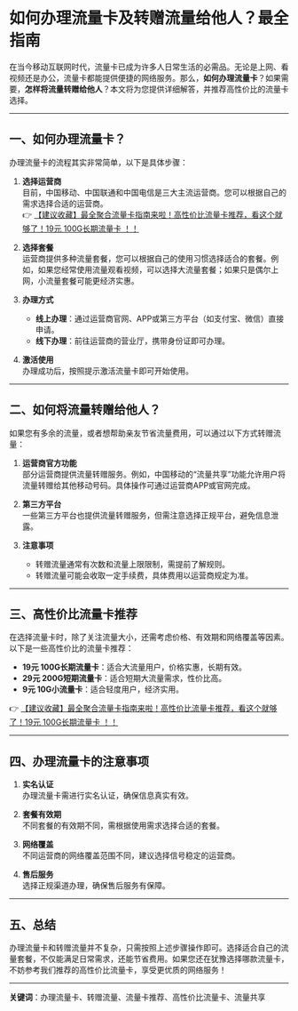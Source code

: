 # 如何办理流量卡及转赠流量给他人？最全指南

在当今移动互联网时代，流量卡已成为许多人日常生活的必需品。无论是上网、看视频还是办公，流量卡都能提供便捷的网络服务。那么，**如何办理流量卡**？如果需要，**怎样将流量转赠给他人**？本文将为您提供详细解答，并推荐高性价比的流量卡选择。

---

## 一、如何办理流量卡？

办理流量卡的流程其实非常简单，以下是具体步骤：

1. **选择运营商**  
   目前，中国移动、中国联通和中国电信是三大主流运营商。您可以根据自己的需求选择合适的运营商。  
   👉 [【建议收藏】最全聚合流量卡指南来啦！高性价比流量卡推荐，看这个就够了！19元 100G长期流量卡 ！！](https://bit.ly/Liuliangka)

2. **选择套餐**  
   运营商提供多种流量套餐，您可以根据自己的使用习惯选择适合的套餐。例如，如果您经常使用流量观看视频，可以选择大流量套餐；如果只是偶尔上网，小流量套餐可能更经济实惠。

3. **办理方式**  
   - **线上办理**：通过运营商官网、APP或第三方平台（如支付宝、微信）直接申请。  
   - **线下办理**：前往运营商的营业厅，携带身份证即可办理。

4. **激活使用**  
   办理成功后，按照提示激活流量卡即可开始使用。

---

## 二、如何将流量转赠给他人？

如果您有多余的流量，或者想帮助亲友节省流量费用，可以通过以下方式转赠流量：

1. **运营商官方功能**  
   部分运营商提供流量转赠服务。例如，中国移动的“流量共享”功能允许用户将流量转赠给其他移动号码。具体操作可通过运营商APP或官网完成。

2. **第三方平台**  
   一些第三方平台也提供流量转赠服务，但需注意选择正规平台，避免信息泄露。

3. **注意事项**  
   - 转赠流量通常有次数和流量上限限制，需提前了解规则。  
   - 转赠流量可能会收取一定手续费，具体费用以运营商规定为准。

---

## 三、高性价比流量卡推荐

在选择流量卡时，除了关注流量大小，还需考虑价格、有效期和网络覆盖等因素。以下是一些高性价比的流量卡推荐：

- **19元 100G长期流量卡**：适合大流量用户，价格实惠，长期有效。  
- **29元 200G短期流量卡**：适合短期大流量需求，性价比高。  
- **9元 10G小流量卡**：适合轻度用户，经济实用。

👉 [【建议收藏】最全聚合流量卡指南来啦！高性价比流量卡推荐，看这个就够了！19元 100G长期流量卡 ！！](https://bit.ly/Liuliangka)

---

## 四、办理流量卡的注意事项

1. **实名认证**  
   办理流量卡需进行实名认证，确保信息真实有效。

2. **套餐有效期**  
   不同套餐的有效期不同，需根据使用需求选择合适的套餐。

3. **网络覆盖**  
   不同运营商的网络覆盖范围不同，建议选择信号稳定的运营商。

4. **售后服务**  
   选择正规渠道办理，确保售后服务有保障。

---

## 五、总结

办理流量卡和转赠流量并不复杂，只需按照上述步骤操作即可。选择适合自己的流量套餐，不仅能满足日常需求，还能节省费用。如果您还在犹豫选择哪款流量卡，不妨参考我们推荐的高性价比流量卡，享受更优质的网络服务！

---

**关键词**：办理流量卡、转赠流量、流量卡推荐、高性价比流量卡、流量共享
